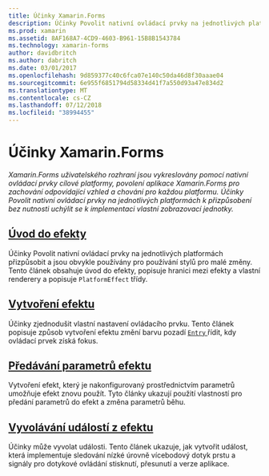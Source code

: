 ```yaml
---
title: Účinky Xamarin.Forms
description: Účinky Povolit nativní ovládací prvky na jednotlivých platformách k přizpůsobení bez nutnosti uchýlit se k implementaci vlastní zobrazovací jednotky.
ms.prod: xamarin
ms.assetid: 8AF168A7-4CD9-4603-B961-15B8B1543784
ms.technology: xamarin-forms
author: davidbritch
ms.author: dabritch
ms.date: 03/01/2017
ms.openlocfilehash: 9d859377c40c6fca07e140c50da46d8f30aaae04
ms.sourcegitcommit: 6e955f6851794d58334d41f7a550d93a47e834d2
ms.translationtype: MT
ms.contentlocale: cs-CZ
ms.lasthandoff: 07/12/2018
ms.locfileid: "38994455"
---
```

# <a name="xamarinforms-effects"></a>Účinky Xamarin.Forms

_Xamarin.Forms uživatelského rozhraní jsou vykreslovány pomocí nativní ovládací prvky cílové platformy, povolení aplikace Xamarin.Forms pro zachování odpovídající vzhled a chování pro každou platformu. Účinky Povolit nativní ovládací prvky na jednotlivých platformách k přizpůsobení bez nutnosti uchýlit se k implementaci vlastní zobrazovací jednotky._

## <a name="introduction-to-effectsintroductionmd"></a>[Úvod do efekty](introduction.md)

Účinky Povolit nativní ovládací prvky na jednotlivých platformách přizpůsobit a jsou obvykle používány pro používání stylů pro malé změny. Tento článek obsahuje úvod do efekty, popisuje hranici mezi efekty a vlastní renderery a popisuje `PlatformEffect` třídy.

## <a name="creating-an-effectcreatingmd"></a>[Vytvoření efektu](creating.md)

Účinky zjednodušit vlastní nastavení ovládacího prvku. Tento článek popisuje způsob vytvoření efektu změní barvu pozadí [ `Entry` ](xref:Xamarin.Forms.Entry) řídit, kdy ovládací prvek získá fokus.

## <a name="passing-parameters-to-an-effectpassing-parametersindexmd"></a>[Předávání parametrů efektu](passing-parameters/index.md)

Vytvoření efekt, který je nakonfigurovaný prostřednictvím parametrů umožňuje efekt znovu použít. Tyto články ukazují použití vlastností pro předání parametrů do efekt a změna parametrů běhu.

## <a name="invoking-events-from-an-effecttouch-trackingmd"></a>[Vyvolávání událostí z efektu](touch-tracking.md)

Účinky může vyvolat události. Tento článek ukazuje, jak vytvořit událost, která implementuje sledování nízké úrovně vícebodový dotyk prstu a signály pro dotykové ovládání stisknutí, přesunutí a verze aplikace.
